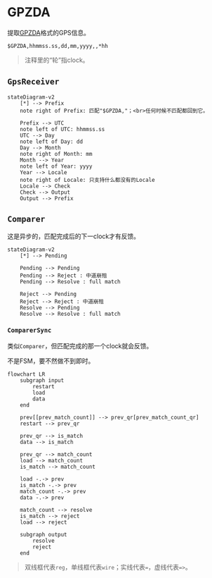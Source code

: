 # GPZDA

提取[GPZDA](https://docs.novatel.com/OEM7/Content/Logs/GPZDA.htm)格式的GPS信息。

```
$GPZDA,hhmmss.ss,dd,mm,yyyy,,*hh
```

> 注释里的“轮”指clock。

## `GpsReceiver`

```mermaid
stateDiagram-v2
    [*] --> Prefix
    note right of Prefix: 匹配"$GPZDA,"；<br>任何时候不匹配都回到它。
    
    Prefix --> UTC
    note left of UTC: hhmmss.ss
    UTC --> Day
    note left of Day: dd
    Day --> Month
    note right of Month: mm
    Month --> Year
    note left of Year: yyyy
    Year --> Locale
    note right of Locale: 只支持什么都没有的Locale
    Locale --> Check
    Check --> Output
    Output --> Prefix
```

## `Comparer`

这是异步的，匹配完成后的下一clock才有反馈。

```mermaid
stateDiagram-v2
    [*] --> Pending
    
    Pending --> Pending
    Pending --> Reject : 中道崩殂
    Pending --> Resolve : full match
    
    Reject --> Pending
    Reject --> Reject : 中道崩殂
    Resolve --> Pending
    Resolve --> Resolve : full match
```

### `ComparerSync`

类似`Comparer`，但匹配完成的那一个clock就会反馈。

不是FSM，要不然做不到即时。

```mermaid
flowchart LR
    subgraph input
        restart
        load
        data
    end
    
    prev[[prev_match_count]] --> prev_qr[prev_match_count_qr]
    restart --> prev_qr
    
    prev_qr --> is_match
    data --> is_match
    
    prev_qr --> match_count
    load --> match_count
    is_match --> match_count
    
    load -.-> prev
    is_match -.-> prev
    match_count -.-> prev
    data -.-> prev
    
    match_count --> resolve
    is_match --> reject
    load --> reject
    
    subgraph output
        resolve
        reject
    end
```

> 双线框代表`reg`，单线框代表`wire`；实线代表`=`，虚线代表`=>`。

